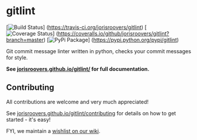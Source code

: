 # gitlint #

[![Build Status](https://travis-ci.org/jorisroovers/gitlint.svg?branch=master)]
(https://travis-ci.org/jorisroovers/gitlint)
[![Coverage Status](https://coveralls.io/repos/jorisroovers/gitlint/badge.svg?branch=master&service=github)]
(https://coveralls.io/github/jorisroovers/gitlint?branch=master)
[![PyPi Package](https://img.shields.io/pypi/v/gitlint.png)]
(https://pypi.python.org/pypi/gitlint)

Git commit message linter written in python, checks your commit messages for style.

**See [jorisroovers.github.io/gitlint/](http://jorisroovers.github.io/gitlint/) for full documentation.**

## Contributing ##
All contributions are welcome and very much appreciated!

See [jorisroovers.github.io/gitlint/contributing](http://jorisroovers.github.io/gitlint/contributing) for details on
how to get started - it's easy! 

FYI, we maintain a [wishlist on our wiki](https://github.com/jorisroovers/gitlint/wiki/Wishlist).
